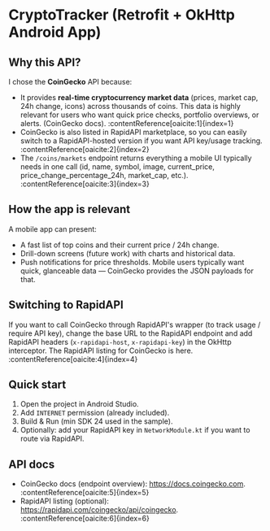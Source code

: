 # CryptoTracker (Retrofit + OkHttp Android App)

## Why this API?
I chose the **CoinGecko** API because:
- It provides **real-time cryptocurrency market data** (prices, market cap, 24h change, icons) across thousands of coins. This data is highly relevant for users who want quick price checks, portfolio overviews, or alerts. (CoinGecko docs). :contentReference[oaicite:1]{index=1}
- CoinGecko is also listed in RapidAPI marketplace, so you can easily switch to a RapidAPI-hosted version if you want API key/usage tracking. :contentReference[oaicite:2]{index=2}
- The `/coins/markets` endpoint returns everything a mobile UI typically needs in one call (id, name, symbol, image, current_price, price_change_percentage_24h, market_cap, etc.). :contentReference[oaicite:3]{index=3}

## How the app is relevant
A mobile app can present:
- A fast list of top coins and their current price / 24h change.
- Drill-down screens (future work) with charts and historical data.
- Push notifications for price thresholds.
Mobile users typically want quick, glanceable data — CoinGecko provides the JSON payloads for that.

## Switching to RapidAPI
If you want to call CoinGecko through RapidAPI's wrapper (to track usage / require API key), change the base URL to the RapidAPI endpoint and add RapidAPI headers (`x-rapidapi-host`, `x-rapidapi-key`) in the OkHttp interceptor. The RapidAPI listing for CoinGecko is here. :contentReference[oaicite:4]{index=4}

## Quick start
1. Open the project in Android Studio.
2. Add `INTERNET` permission (already included).
3. Build & Run (min SDK 24 used in the sample).
4. Optionally: add your RapidAPI key in `NetworkModule.kt` if you want to route via RapidAPI.

## API docs
- CoinGecko docs (endpoint overview): https://docs.coingecko.com. :contentReference[oaicite:5]{index=5}
- RapidAPI listing (optional): https://rapidapi.com/coingecko/api/coingecko. :contentReference[oaicite:6]{index=6}
